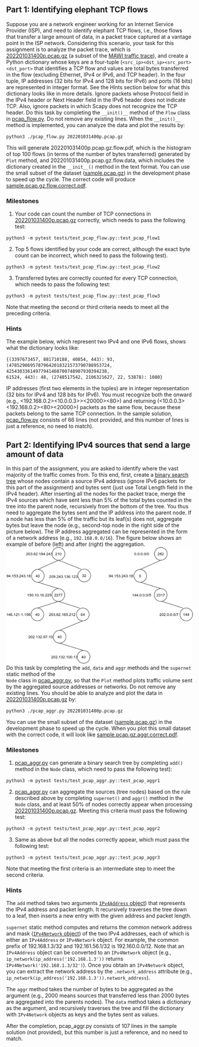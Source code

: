 ## Part 1: Identifying elephant TCP flows

Suppose you are a network engineer working for an Internet Service Provider
(ISP), and  need to identify elephant TCP flows, i.e., those flows that transfer a large amount
of data, in a packet trace captured at a vantage point in the ISP network. Considering this scenario, your task for this assignment is to analyze the packet trace, which is
[202201031400p.pcap.gz](./202201031400p.pcap.gz) (a subset of the [MAWI traffic
trace](http://mawi.wide.ad.jp/mawi/)), and create a Python dictionary
 whose keys are a four-tuple (`<src_ip><dst_ip><src_port><dst_port>`
that identifies a TCP flow and values are total bytes transferred in the flow
(excluding Ethernet, IPv4 or IPv6, and TCP header).  In the four tuple,
IP addresses (32 bits for IPv4 and 128 bits for IPv6) and ports (16 bits) are represented in integer format.  See the Hints section below for what this dictionary looks like in more details.  Ignore packets whose
Protocol field in the IPv4 header or Next Header field in the IPv6 header does
not indicate TCP.  Also, ignore packets in which Scapy does not recognize the TCP header.  Do this task by completing the `__init()__` method of the
`Flow` class in [pcap_flow.py](./pcap_flow.py). Do not remove any existing lines.
When the `__init()__` method is implemented, you can analyze the data and plot the results by:
```
python3 ./pcap_flow.py 202201031400p.pcap.gz
```
This will generate 202201031400p.pcap.gz.flow.pdf, which is the histogram of top 100 flows (in terms of the number of bytes transferred) generated by `Plot` method, and 202201031400p.pcap.gz.flow.data, which includes the dictionary created in the `__init__()` method in the text format.
You can use the small subset of the dataset ([sample.pcap.gz](./sample.pcap.gz)) in the development phase to speed up the cycle. The correct code will produce [sample.pcap.gz.flow.correct.pdf](./sample.pcap.gz.flow.correct.pdf).

### Milestones

1. Your code can count the number of TCP connections in [202201031400p.pcap.gz](./202201031400p.pcap.gz) correctly, which needs to pass the following test:
```
python3 -m pytest tests/test_pcap_flow.py::test_pcap_flow1
```
2. Top 5 flows identified by your code are correct, although the exact byte count can be incorrect, which need to pass the following test).
```
python3 -m pytest tests/test_pcap_flow.py::test_pcap_flow2
```
3. Transferred bytes are correctly counted for every TCP connection, which needs to pass the following test:
```
python3 -m pytest tests/test_pcap_flow.py::test_pcap_flow3
```
Note that meeting the second or third criteria needs to meet all the preceding criteria.

### Hints

The example below, which represent two IPv4 and one IPv6 flows, shows what the dictionary looks like:
```
{(3397673457, 881710188, 40854, 443): 93, (47852906957879642018321573790788953724, 42543033614977941460700748907930394238,
61524, 443): 48, (2748517542, 2106321627, 22, 53878): 1080}
```
IP addresses (first two elements in the tuples) are in integer representation (32 bits for IPv4 and 128 bits for IPv6).
You must recognize both the onward (e.g., <192.168.0.2><10.0.0.3>><20000><80>)
and returning (<10.0.0.3><192.168.0.2><80><20000>) packets as the same flow,
because these packets belong to the same TCP connection.
In the sample solution, [pcap_flow.py](./pcap_flow.py) consists of 66 lines
 (not provided, and this number of lines is just a reference, no
need to match). 


## Part 2: Identifying IPv4 sources that send a large amount of data

In this part of the assignment, you are asked to identify where the vast majority of the traffic comes from. To
this end, first, create a [binary search tree](https://en.wikipedia.org/wiki/Binary_search_tree)
whose nodes contain a source IPv4 address (ignore IPv6 packets for this
part of the assignment) and bytes sent (just use Total Length field in the IPv4 header).
After inserting all the nodes for the packet trace, merge the IPv4 sources which
have sent less than 5% of the total bytes counted in the tree into the parent
node, recursively from the bottom of the tree. You thus need to aggregate the
bytes sent and the IP address into the parent node.  If a node has less than 5%
of the traffic but its leaf(s) does not, aggregate bytes but leave the node
(e.g., second-top node in the right side of the picture below).
The IP address aggregated
can be represented in the form of a network address (e.g., `192.168.0.0/16`).
The figure below shows an example of before (left) and after (right) the
aggregation.  
![bintree](bintree.png)  
Do this task by completing the `add`, `data` and `aggr` methods and the `supernet` static method of the  
 `Node` class in [pcap_aggr.py](./pcap_aggr.py), so that the `Plot` method plots traffic volume
sent by the aggregated source addresses or networks. Do not remove any existing
lines.
You should be able to analyze and plot the data in [202201031400p.pcap.gz](202201031400p.pcap.gz.aggr.pdf) by:
```
python3 ./pcap_aggr.py 202201031400p.pcap.gz
```
You can use the small subset of the
dataset ([sample.pcap.gz](./sample.pcap.gz)) in the
development phase to speed up the cycle.
When you plot this small dataset with the correct code, it will look like
[sample.pcap.gz.aggr.correct.pdf](./sample.pcap.gz.aggr.correct.pdf).

### Milestones

1. [pcap_aggr.py](./pcap_aggr.py) can generate a binary search tree by completing `add()` method in the `Node` class, which need to pass the following test):
```
python3 -m pytest tests/test_pcap_aggr.py::test_pcap_aggr1
```
2. [pcap_aggr.py](./pcap_aggr.py) can aggregate the sources (tree nodes) based on the rule described above by completing `supernet()` and `aggr()` method in the `Node` class, and at least 50% of nodes correctly appear when processing [202201031400p.pcap.gz](./202201031400p.pcap.gz). Meeting this criteria must pass the following test:
```
python3 -m pytest tests/test_pcap_aggr.py::test_pcap_aggr2
```

3. Same as above but all the nodes correctly appear, which must pass the following test:
```
python3 -m pytest tests/test_pcap_aggr.py::test_pcap_aggr3
```
Note that meeting the first criteria is an intermediate step to meet the second criteria.

### Hints

The `add` method takes two arguments [`IPv4Address` object](https://docs.python.org/3/library/ipaddress.html)) that represents the IPv4 address and packet length.
It recursively traverses the tree down to a leaf, then inserts a new entry with the given
address and packet length.

`supernet` static method computes and returns the common network address and
mask ([`IPv4Network` object](https://docs.python.org/3/library/ipaddress.html))
of the two IPv4 addresses, each of which is either an `IPv4Address` or `IPv4Network` object.
For example, the common prefix of 192.168.1.3/32 and 192.161.56.1/32 is 192.160.0.0/12.
Note that an `IPv4Address` object can be converted to an `IPv4Network` object (e.g., `ip_network(ip_address('192.168.1.3'))` returns `IPv4Network('192.168.1.3/32')`). Once you obtain an `IPv4Network` object, you can extract the network address by the `.network_address` attribute (e.g., `ip_network(ip_address('192.168.1.3')).network_address`).

The `aggr` method takes the number of bytes to be aggregated as the argument
(e.g., 2000 means sources that transferred less than 2000 bytes are aggregated
into the parents nodes).
The `data` method takes a dictionary as the argument, and recursively traverses the tree and fill the dictionary with
`IPv4Network` objects as keys and the bytes sent as values.

After the completion, pcap_aggr.py consists of 107 lines in the
sample solution (not provided), but this number is just a reference, and no
need to match.

